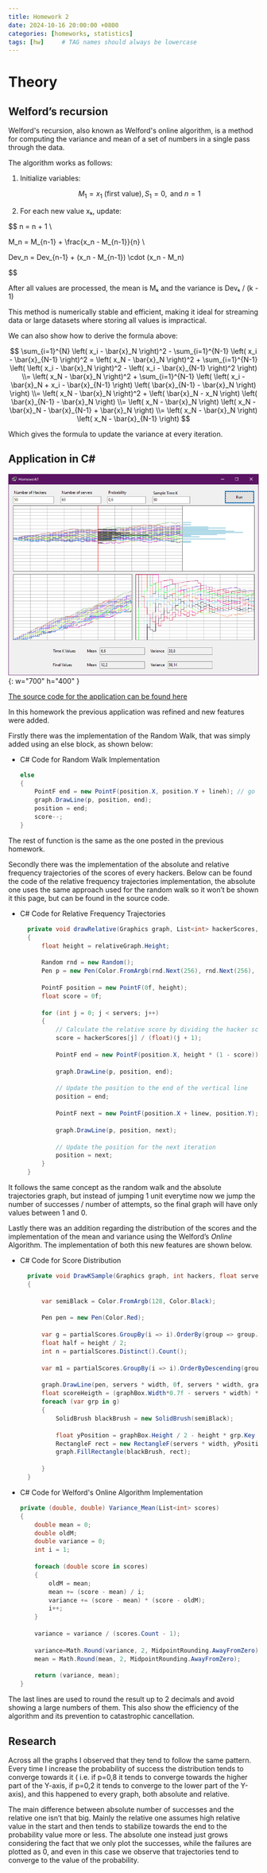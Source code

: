 ```yaml
---
title: Homework 2
date: 2024-10-16 20:00:00 +0800
categories: [homeworks, statistics]
tags: [hw]     # TAG names should always be lowercase
---
```


# Theory

## Welford’s recursion

Welford's recursion, also known as Welford's online algorithm, is a method for computing the variance and mean of a set of numbers in a single pass through the data.

The algorithm works as follows:

1.  Initialize variables: 
    
    $$
    M_1 = x_1 \text{ (first value)}, S_1 = 0, \text{ and } n = 1
    $$
    
2. For each new value xₖ, update:

$$
n = n + 1 \\

M_n = M_{n-1} + \frac{x_n - M_{n-1}}{n} \\

Dev_n = Dev_{n-1} + (x_n - M_{n-1}) \cdot (x_n - M_n)

$$

After all values are processed, the mean is Mₖ and the variance is Devₖ / (k - 1)

This method is numerically stable and efficient, making it ideal for streaming data or large datasets where storing all values is impractical.

We can also show how to derive the formula above:

$$
\sum_{i=1}^{N} \left( x_i - \bar{x}_N \right)^2 - \sum_{i=1}^{N-1} \left( x_i - \bar{x}_{N-1} \right)^2 = \left( x_N - \bar{x}_N \right)^2 + \sum_{i=1}^{N-1} \left( \left( x_i - \bar{x}_N \right)^2 - \left( x_i - \bar{x}_{N-1} \right)^2 \right) \\= \left( x_N - \bar{x}_N \right)^2 + \sum_{i=1}^{N-1} \left( \left( x_i - \bar{x}_N + x_i - \bar{x}_{N-1} \right) \left( \bar{x}_{N-1} - \bar{x}_N \right) \right) \\= \left( x_N - \bar{x}_N \right)^2 + \left( \bar{x}_N - x_N \right) \left( \bar{x}_{N-1} - \bar{x}_N \right) \\= \left( x_N - \bar{x}_N \right) \left( x_N - \bar{x}_N - \bar{x}_{N-1} + \bar{x}_N \right) \\= \left( x_N - \bar{x}_N \right) \left( x_N - \bar{x}_{N-1} \right)
$$

Which gives the formula to update the variance at every iteration.


## Application in C#

![Desktop View](/assets/Program2.png){: w="700" h="400" }

[The source code for the application can be found here](https://github.com/Stek00/stek00.github.io/Homework_2)

In this homework the previous application was refined and new features were added.

Firstly there was the implementation of the Random Walk, that was simply added using an else block, as shown below:

- C# Code for Random Walk Implementation
    
    ```csharp
    else
    {
        PointF end = new PointF(position.X, position.Y + lineh); // go down
        graph.DrawLine(p, position, end);
        position = end;
        score--;
    }
    ```
    

The rest of function is the same as the one posted in the previous homework.

Secondly there was the implementation of the absolute and relative frequency trajectories of the scores of every hackers. Below can be found the code of the relative frequency trajectories implementation, the absolute one uses the same approach used for the random walk so it won’t be shown it this page, but can be found in the source code.

- C# Code for Relative Frequency Trajectories
    
    ```csharp
      private void drawRelative(Graphics graph, List<int> hackerScores, int servers, double prob, float linew)
      {
          float height = relativeGraph.Height;
    
          Random rnd = new Random();
          Pen p = new Pen(Color.FromArgb(rnd.Next(256), rnd.Next(256), rnd.Next(256)));
    
          PointF position = new PointF(0f, height);
          float score = 0f;
    
          for (int j = 0; j < servers; j++)
          {
              // Calculate the relative score by dividing the hacker score by (j + 1)
              score = hackerScores[j] / (float)(j + 1);
    
              PointF end = new PointF(position.X, height * (1 - score));
    
              graph.DrawLine(p, position, end);
    
              // Update the position to the end of the vertical line
              position = end;
    
              PointF next = new PointF(position.X + linew, position.Y);
    
              graph.DrawLine(p, position, next);
    
              // Update the position for the next iteration
              position = next;
          }
      }
    ```
    

It follows the same concept as the random walk and the absolute trajectories graph, but instead of jumping 1 unit everytime now we jump the number of successes / number of attempts, so the final graph will have only values between 1 and 0.

Lastly there was an addition regarding the distribution of the scores and the implementation of the mean and variance using the Welford’s *Online* Algorithm. The implementation of both this new features are shown below.

- C# Code for Score Distribution
    
    ```csharp
      private void DrawKSample(Graphics graph, int hackers, float servers, List<int> partialScores, float height, float width)
      {
    
          var semiBlack = Color.FromArgb(128, Color.Black);
    
          Pen pen = new Pen(Color.Red);
    
          var g = partialScores.GroupBy(i => i).OrderBy(group => group.Key);
          float half = height / 2;
          int n = partialScores.Distinct().Count();
    
          var m1 = partialScores.GroupBy(i => i).OrderByDescending(group => group.Count()).First().Count();
    
          graph.DrawLine(pen, servers * width, 0f, servers * width, graphBox.Height);
          float scoreHeigth = (graphBox.Width*0.7f - servers * width) * 0.6f / (float)m1;
          foreach (var grp in g)
          {
              SolidBrush blackBrush = new SolidBrush(semiBlack);
    
              float yPosition = graphBox.Height / 2 - height * grp.Key - half;
              RectangleF rect = new RectangleF(servers * width, yPosition, scoreHeigth * grp.Count(), height*2f);
              graph.FillRectangle(blackBrush, rect);
    
          }
      }
    ```
    
- C# Code for Welford's Online Algorithm Implementation
    
    ```csharp
    private (double, double) Variance_Mean(List<int> scores)
    {
        double mean = 0;
        double oldM;
        double variance = 0;
        int i = 1;
    
        foreach (double score in scores)
        {
            oldM = mean;
            mean += (score - mean) / i;
            variance += (score - mean) * (score - oldM);
            i++;
        }
    
        variance = variance / (scores.Count - 1);
    
        variance=Math.Round(variance, 2, MidpointRounding.AwayFromZero);
        mean = Math.Round(mean, 2, MidpointRounding.AwayFromZero);
    
        return (variance, mean);
    }
    ```
    

The last lines are used to round the result up to 2 decimals and avoid showing a large numbers of them. This also show the efficiency of the algorithm and its prevention to catastrophic cancellation.

## Research

Across all the graphs I observed that they tend to follow the same pattern. Every time I increase the probability of success the distribution tends to converge towards it ( i.e. if p=0,8 it tends to converge towards the higher part of the Y-axis, if p=0,2 it tends to converge to the lower part of the Y-axis), and this happened to every graph, both absolute and relative.

The main difference between absolute number of successes and the relative one isn’t that big. Mainly the relative one assumes high relative value in the start and then tends to stabilize towards the end to the probability value more or less. The absolute one instead just grows considering the fact that we only plot the successes, while the failures are plotted as 0, and even in this case we observe that trajectories tend to converge to the value of the probability.